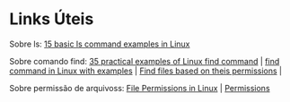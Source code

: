 <h1> Links Úteis </h1>

Sobre ls:
[15 basic ls command examples in Linux](https://www.tecmint.com/15-basic-ls-command-examples-in-linux/)

Sobre comando find:
[35 practical examples of Linux find command](https://www.tecmint.com/35-practical-examples-of-linux-find-command/) |
[find command in Linux with examples](https://www.geeksforgeeks.org/find-command-in-linux-with-examples/#:~:text=The%20find%20command%20in%20UNIX,modification%20date%2C%20owner%20and%20permissions.) |
[Find files based on theis permissions](https://tutonics.com/2012/12/find-files-based-on-their-permissions.html) |

Sobre permissão de arquivoss:
[File Permissions in Linux](https://www.guru99.com/file-permissions.html) |
[Permissions](https://linuxcommand.org/lc3_lts0090.php)
